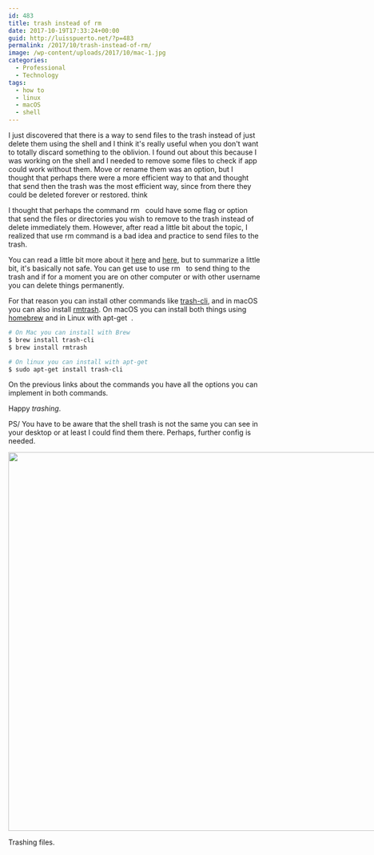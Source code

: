 ```yaml
---
id: 483
title: trash instead of rm
date: 2017-10-19T17:33:24+00:00
guid: http://luisspuerto.net/?p=483
permalink: /2017/10/trash-instead-of-rm/
image: /wp-content/uploads/2017/10/mac-1.jpg
categories:
  - Professional
  - Technology
tags:
  - how to
  - linux
  - macOS
  - shell
---
```

I just discovered that there is a way to send files to the trash instead of just delete them using the shell and I think it's really useful when you don't want to totally discard something to the oblivion. I found out about this because I was working on the shell and I needed to remove some files to check if app could work without them. Move or rename them was an option, but I thought that perhaps there were a more efficient way to that and thought that send then the trash was the most efficient way, since from there they could be deleted forever or restored. think

I thought that perhaps the command <span class="lang:sh highlight:0 decode:true crayon-inline ">rm</span>   could have some flag or option that send the files or directories you wish to remove to the trash instead of delete immediately them. However, after read a little bit about the topic, I realized that use rm command is a bad idea and practice to send files to the trash.

You can read a little bit more about it [here](https://unix.stackexchange.com/questions/42757/make-rm-move-to-trash) and [here](https://apple.stackexchange.com/questions/50844/how-to-move-files-to-trash-from-command-line), but to summarize a little bit, it's basically not safe. You can get use to use <span class="lang:sh decode:true crayon-inline ">rm</span>   to send thing to the trash and if for a moment you are on other computer or with other username you can delete things permanently.

For that reason you can install other commands like [trash-cli](https://github.com/andreafrancia/trash-cli), and in macOS you can also install [rmtrash](https://github.com/PhrozenByte/rmtrash). On macOS you can install both things using [homebrew](https://brew.sh) and in Linux with <span class="lang:sh highlight:0 decode:true crayon-inline ">apt-get</span>  .

```sh 
# On Mac you can install with Brew
$ brew install trash-cli
$ brew install rmtrash

# On linux you can install with apt-get
$ sudo apt-get install trash-cli
```

On the previous links about the commands you have all the options you can implement in both commands.

Happy _trashing_.

PS/ You have to be aware that the shell trash is not the same you can see in your desktop or at least I could find them there. Perhaps, further config is needed.

<div id="attachment_519" style="width: 972px" class="wp-caption alignnone">
  <a href="http://luisspuerto.net/wp-content/uploads/2017/10/Screen-Shot-2017-10-17-at-11.10.12.png"><img class="size-full wp-image-519" src="http://luisspuerto.net/wp-content/uploads/2017/10/Screen-Shot-2017-10-17-at-11.10.12.png" alt="" width="962" height="757" srcset="http://luisspuerto.net/wp-content/uploads/2017/10/Screen-Shot-2017-10-17-at-11.10.12.png 962w, http://luisspuerto.net/wp-content/uploads/2017/10/Screen-Shot-2017-10-17-at-11.10.12-300x236.png 300w, http://luisspuerto.net/wp-content/uploads/2017/10/Screen-Shot-2017-10-17-at-11.10.12-768x604.png 768w, http://luisspuerto.net/wp-content/uploads/2017/10/Screen-Shot-2017-10-17-at-11.10.12-318x250.png 318w" sizes="(max-width: 962px) 100vw, 962px" /></a>

  <p class="wp-caption-text">
    Trashing files.
  </p>
</div>
